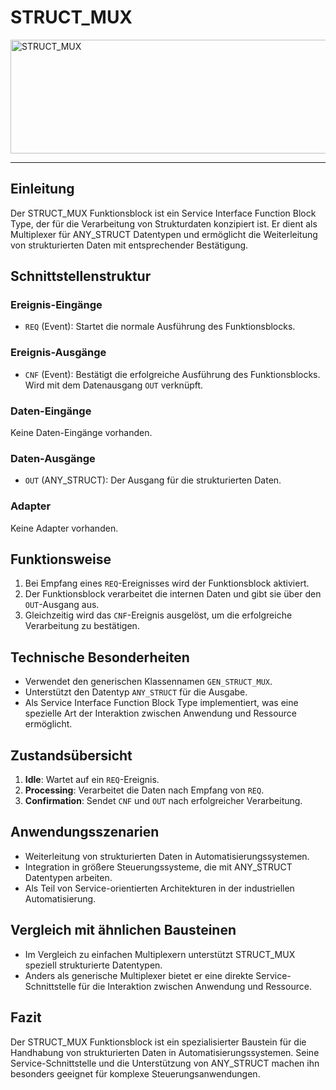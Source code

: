 # STRUCT_MUX

<img width="1174" height="182" alt="STRUCT_MUX" src="https://github.com/user-attachments/assets/f133152d-9c9e-4f60-83b9-425cf3f873dd" />

* * * * * * * * * *
## Einleitung
Der STRUCT_MUX Funktionsblock ist ein Service Interface Function Block Type, der für die Verarbeitung von Strukturdaten konzipiert ist. Er dient als Multiplexer für ANY_STRUCT Datentypen und ermöglicht die Weiterleitung von strukturierten Daten mit entsprechender Bestätigung.

## Schnittstellenstruktur

### **Ereignis-Eingänge**
- `REQ` (Event): Startet die normale Ausführung des Funktionsblocks.

### **Ereignis-Ausgänge**
- `CNF` (Event): Bestätigt die erfolgreiche Ausführung des Funktionsblocks. Wird mit dem Datenausgang `OUT` verknüpft.

### **Daten-Eingänge**
Keine Daten-Eingänge vorhanden.

### **Daten-Ausgänge**
- `OUT` (ANY_STRUCT): Der Ausgang für die strukturierten Daten.

### **Adapter**
Keine Adapter vorhanden.

## Funktionsweise
1. Bei Empfang eines `REQ`-Ereignisses wird der Funktionsblock aktiviert.
2. Der Funktionsblock verarbeitet die internen Daten und gibt sie über den `OUT`-Ausgang aus.
3. Gleichzeitig wird das `CNF`-Ereignis ausgelöst, um die erfolgreiche Verarbeitung zu bestätigen.

## Technische Besonderheiten
- Verwendet den generischen Klassennamen `GEN_STRUCT_MUX`.
- Unterstützt den Datentyp `ANY_STRUCT` für die Ausgabe.
- Als Service Interface Function Block Type implementiert, was eine spezielle Art der Interaktion zwischen Anwendung und Ressource ermöglicht.

## Zustandsübersicht
1. **Idle**: Wartet auf ein `REQ`-Ereignis.
2. **Processing**: Verarbeitet die Daten nach Empfang von `REQ`.
3. **Confirmation**: Sendet `CNF` und `OUT` nach erfolgreicher Verarbeitung.

## Anwendungsszenarien
- Weiterleitung von strukturierten Daten in Automatisierungssystemen.
- Integration in größere Steuerungssysteme, die mit ANY_STRUCT Datentypen arbeiten.
- Als Teil von Service-orientierten Architekturen in der industriellen Automatisierung.

## Vergleich mit ähnlichen Bausteinen
- Im Vergleich zu einfachen Multiplexern unterstützt STRUCT_MUX speziell strukturierte Datentypen.
- Anders als generische Multiplexer bietet er eine direkte Service-Schnittstelle für die Interaktion zwischen Anwendung und Ressource.

## Fazit
Der STRUCT_MUX Funktionsblock ist ein spezialisierter Baustein für die Handhabung von strukturierten Daten in Automatisierungssystemen. Seine Service-Schnittstelle und die Unterstützung von ANY_STRUCT machen ihn besonders geeignet für komplexe Steuerungsanwendungen.

